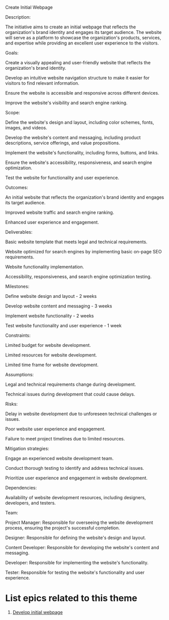 Create Initial Webpage

Description:

The initiative aims to create an initial webpage that reflects the organization's brand identity and engages its target audience. The website will serve as a platform to showcase the organization's products, services, and expertise while providing an excellent user experience to the visitors.

Goals:

Create a visually appealing and user-friendly website that reflects the organization's brand identity.

Develop an intuitive website navigation structure to make it easier for visitors to find relevant information.

Ensure the website is accessible and responsive across different devices.

Improve the website's visibility and search engine ranking.

Scope:

Define the website's design and layout, including color schemes, fonts, images, and videos.

Develop the website's content and messaging, including product descriptions, service offerings, and value propositions.

Implement the website's functionality, including forms, buttons, and links.

Ensure the website's accessibility, responsiveness, and search engine optimization.

Test the website for functionality and user experience.

Outcomes:

An initial website that reflects the organization's brand identity and engages its target audience.

Improved website traffic and search engine ranking.

Enhanced user experience and engagement.

Deliverables:

Basic website template that meets legal and technical requirements.

Website optimized for search engines by implementing basic on-page SEO requirements.

Website functionality implementation.

Accessibility, responsiveness, and search engine optimization testing.

Milestones:

Define website design and layout - 2 weeks

Develop website content and messaging - 3 weeks

Implement website functionality - 2 weeks

Test website functionality and user experience - 1 week

Constraints:

Limited budget for website development.

Limited resources for website development.

Limited time frame for website development.

Assumptions:

Legal and technical requirements change during development.

Technical issues during development that could cause delays.

Risks:

Delay in website development due to unforeseen technical challenges or issues.

Poor website user experience and engagement.

Failure to meet project timelines due to limited resources.

Mitigation strategies:

Engage an experienced website development team.

Conduct thorough testing to identify and address technical issues.

Prioritize user experience and engagement in website development.

Dependencies:

Availability of website development resources, including designers, developers, and testers.

Team:

Project Manager: Responsible for overseeing the website development process, ensuring the project's successful completion.

Designer: Responsible for defining the website's design and layout.

Content Developer: Responsible for developing the website's content and messaging.

Developer: Responsible for implementing the website's functionality.

Tester: Responsible for testing the website's functionality and user experience.

# List epics related to this theme

1. [Develop initial webpage](https://github.com/steveechan/mywebclass-agile-docs/blob/main/documentation/templates/theme/initiatives/epics/epic_template6.md)
